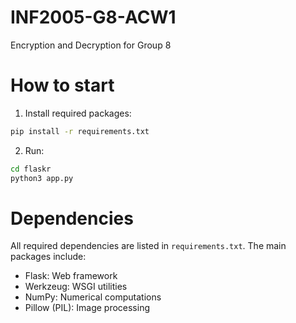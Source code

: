 # INF2005-G8-ACW1
Encryption and Decryption for Group 8

# How to start
1. Install required packages:
```bash
pip install -r requirements.txt
```

2. Run:
```bash
cd flaskr
python3 app.py
```

# Dependencies
All required dependencies are listed in `requirements.txt`. The main packages include:
- Flask: Web framework
- Werkzeug: WSGI utilities
- NumPy: Numerical computations
- Pillow (PIL): Image processing